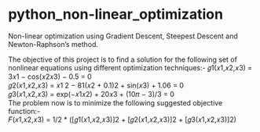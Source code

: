 # python_non-linear_optimization
Non-linear optimization using Gradient Descent, Steepest Descent and Newton-Raphson’s method.  

The objective of this project is to find a solution for the following set of nonlinear equations using different optimization techniques:- 
𝑔1(𝑥1,𝑥2,𝑥3) = 3𝑥1 − cos(𝑥2𝑥3) − 0.5 = 0  
𝑔2(𝑥1,𝑥2,𝑥3) = 𝑥1 2 − 81(𝑥2 + 0.1)2 + sin(𝑥3) + 1.06 = 0  
𝑔3(𝑥1,𝑥2,𝑥3) = exp(−𝑥1𝑥2) + 20𝑥3 + (10𝜋 − 3)/3 = 0  
The problem now is to minimize the following suggested objective function:-  
𝐹(𝑥1,𝑥2,𝑥3) = 1/2 * ([𝑔1(𝑥1,𝑥2,𝑥3)]2 + [𝑔2(𝑥1,𝑥2,𝑥3)]2 + [𝑔3(𝑥1,𝑥2,𝑥3)]2)
